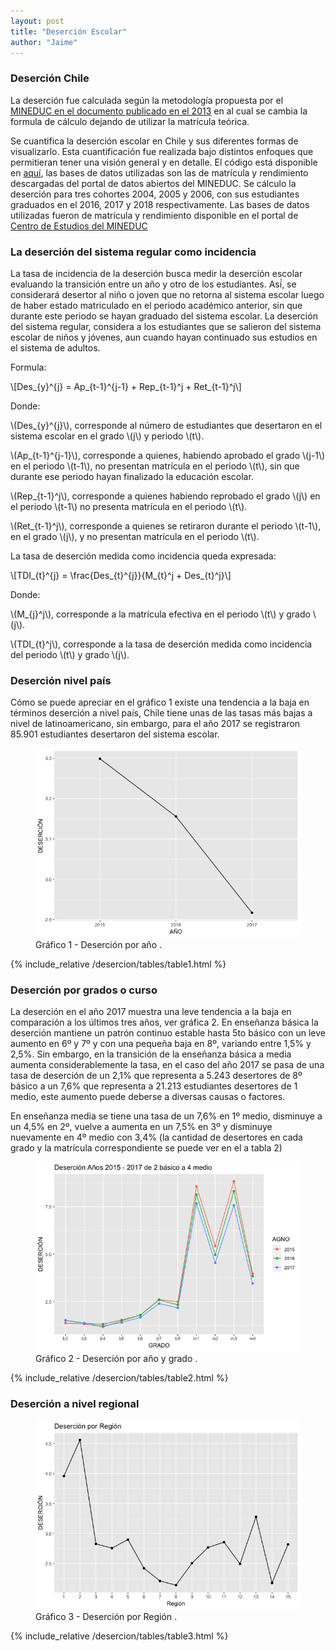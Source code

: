 ```yaml
---
layout: post
title: "Deserción Escolar"
author: "Jaime"
---
```

### Deserción Chile
La deserción fue calculada según la metodología propuesta por el [MINEDUC en el documento publicado en el 2013](https://centroestudios.mineduc.cl/wp-content/uploads/sites/100/2017/06/A2N15_Desercion_escolar.pdf) en al cual se cambia la formula de cálculo dejando de utilizar la matrícula teórica.

Se cuantifica la deserción escolar en Chile y sus diferentes formas de visualizarlo. Esta cuantificación fue realizada bajo distintos enfoques que permitieran tener una visión general y en detalle. El código está disponible en [aquí](https://github.com/jmanquez/DESERCION), las bases de datos utilizadas son las de matrícula y rendimiento descargadas del portal de datos abiertos del MINEDUC. Se cálculo la deserción para tres cohortes 2004, 2005 y 2006, con sus estudiantes graduados en el 2016, 2017 y 2018 respectivamente. Las bases de datos utilizadas fueron de matrícula y rendimiento disponible en el portal de [Centro de Estudios del MINEDUC]( http://datosabiertos.mineduc.cl/)


### La deserción del sistema regular como incidencia
La tasa de incidencia de la deserción busca medir la deserción escolar evaluando la transición entre un año y otro de los estudiantes. Así́, se considerará desertor al niño o joven que no retorna al sistema escolar luego de haber estado matriculado en el periodo académico anterior, sin que durante este periodo se hayan graduado del sistema escolar. La deserción del sistema regular, considera a los estudiantes que se salieron del sistema escolar de niños y jóvenes, aun cuando hayan continuado sus estudios en el sistema de adultos.

Formula:

\\[Des_{y}^{j} = Ap_{t-1}^{j-1} +  Rep_{t-1}^j + Ret_{t-1}^j\\]

Donde:

\\(Des_{y}^{j}\\), corresponde al número de estudiantes que desertaron en el sistema escolar en el grado \\(j\\) y periodo \\(t\\).

\\(Ap_{t-1}^{j-1}\\), corresponde a quienes, habiendo aprobado el grado \\(j-1\\) en el periodo \\(t-1\\), no presentan matrícula en el periodo \\(t\\), sin que durante ese periodo hayan finalizado la educación escolar.

\\(Rep_{t-1}^j\\), corresponde a quienes habiendo reprobado el grado \\(j\\) en el periodo \\(t-1\\) no presenta matrícula en el periodo \\(t\\).

\\(Ret_{t-1}^j\\), corresponde a quienes se retiraron durante el periodo \\(t-1\\), en el grado \\(j\\), y no presentan matrícula en el periodo \\(t\\).

La tasa de deserción medida como incidencia queda expresada:

\\[TDI_{t}^{j} = \frac{Des_{t}^{j}}{M_{t}^j + Des_{t}^j}\\]

Donde:

\\(M_{j}^j\\), corresponde a la matrícula efectiva en el periodo \\(t\\) y grado \\(j\\).

\\(TDI_{t}^j\\), corresponde a la tasa de deserción medida como incidencia del periodo \\(t\\) y grado \\(j\\).

### Deserción nivel país

Cómo se puede apreciar en el gráfico 1 existe una tendencia a la baja en términos deserción a nivel país, Chile tiene unas de las tasas más bajas a nivel de latinoamericano, sin embargo, para el año 2017 se registraron 85.901 estudiantes desertaron del sistema escolar.

<figure class="figure">
  <img src="/assets/img/desercion/des_agnos-1.png" class="figure-img img-fluid mx-auto" alt="Deserción por años">
    <figcaption class="figure-caption text-center"> Gráfico 1 - Deserción por año .</figcaption>
</figure>

<!--![Deserción años](/assets/img/desercion/unnamed-chunk-2-1.png)
-->
{% include_relative /desercion/tables/table1.html %}

### Deserción por grados o curso

La deserción en el año 2017 muestra una leve tendencia a la baja en comparación a los últimos tres años, ver gráfica 2. En enseñanza básica la deserción mantiene un patrón continuo estable hasta 5to básico con un leve aumento en 6º y 7º y con una pequeña baja en 8º, variando entre 1,5% y 2,5%. Sin embargo, en la transición de la enseñanza básica a media aumenta considerablemente la tasa, en el caso del año 2017 se pasa de una tasa de deserción de un 2,1% que representa a 5.243 desertores de 8º básico a un 7,6% que representa a 21.213 estudiantes desertores de 1 medio, este aumento puede deberse a diversas causas o factores.

En enseñanza media se tiene una tasa de un 7,6% en 1º medio, disminuye a un 4,5% en 2º, vuelve a aumenta en un 7,5% en 3º y disminuye nuevamente en 4º medio con 3,4% (la cantidad de desertores en cada grado y la matrícula correspondiente se puede ver en el a tabla 2)

<figure class="figure">
  <img src="/assets/img/desercion/des_agno_grado-1.png" class="figure-img img-fluid mx-auto" alt="Deserción por grado y años">
  <figcaption class="figure-caption text-center"> Gráfico 2 - Deserción por año y grado .</figcaption>
</figure>

{% include_relative /desercion/tables/table2.html %}

### Deserción a nivel regional

<figure class="figure">
  <img src="/assets/img/desercion/des_region-1.png" class="figure-img img-fluid mx-auto" alt="Deserción Regional">
    <figcaption class="figure-caption text-center"> Gráfico 3 - Deserción por Región .</figcaption>
</figure>

{% include_relative /desercion/tables/table3.html %}
